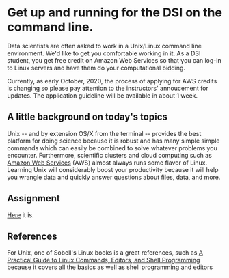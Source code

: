 #  Get up and running for the DSI on the command line. 

Data scientists are often asked to work in a Unix/Linux command line environment.  We'd like to get you comfortable working in it.
As a DSI student, you get free credit on Amazon Web Services so that you can log-in to Linux servers and have them do your
computational bidding.

Currently, as early October, 2020, the process of applying for AWS credits is changing so please pay attention to the instructors' annoucement for updates. The application guideline will be available in about 1 week.


##  A little background on today's topics

Unix -- and by extension OS/X from the terminal -- provides the best platform for doing science because it is robust and has many simple simple commands which can easily be combined to solve whatever problems you encounter.  Furthermore, scientific clusters and cloud computing such as [Amazon Web Services](https://aws.amazon.com) (AWS) almost always runs some flavor of Linux.  Learning Unix will considerably boost your productivity because it will help you wrangle data and quickly answer questions about files, data, and more.

## Assignment  
[Here](assignment.md) it is.


##  References

For Unix, one of Sobell's Linux books is a great references, such as [A Practical Guide to Linux Commands, Editors, and Shell Programming](http://www.amazon.com/Practical-Guide-Commands-Editors-Programming-ebook/dp/B009AVGJLO/ref=la_B000APJW04_1_4?s=books&ie=UTF8&qid=1444934667&sr=1-4&refinements=p_82%3AB000APJW04) because it covers all the basics as well as shell programming and editors
